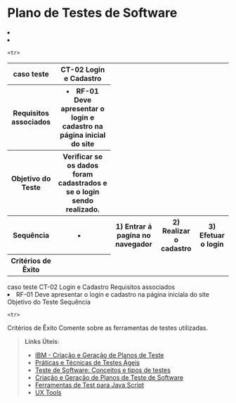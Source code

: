 # Plano de Testes de Software

<table>
  <tr>
    <th> caso teste</th>
    <th> CT-02 Login e Cadastro    </TH>
  </tr>
  
  <tr>
  <th> Requisitos associados </th>
  <th>
    <li> RF-01 Deve apresentar o login e cadastro na página inicial do site </li>
  </th>
 
  </tr>
  
   <tr>
  <th> Objetivo do Teste </th>
   <th> Verificar se os dados foram cadastrados e se o login sendo realizado. </th>
  </tr>
  
   <tr>
  <th> Sequência </th>
   <th> 
     <li> <th> 1) Entrar á pagína no navegador </th> </li>
      <li><th> 2) Realizar o cadastro  </th></li>
      <li><th> 3) Efetuar o login </th></li>
  </th>
  </tr>
   
    <tr>
  <th> Critérios de Êxito</th>
   <th>          </th>
  </tr>
  
  
</table

<table>
  <tr>
    <th> caso teste</th>
    <th> CT-02 Login e Cadastro    </TH>
  </tr>
  
  <tr>
  <th> Requisitos associados </th>
  <th>
    <li> RF-01 Deve apresentar o login e cadastro na página iniciala do site </li>
  </th>
 
  </tr>
  
   <tr>
  <th> Objetivo do Teste </th>
   <th>          </th>
  </tr>
  
   <tr>
  <th> Sequência </th>
   <th>          </th>
  </tr>
   
    <tr>
  <th> Critérios de Êxito</th>
   <th>          </th>
  </tr>
  
  
</table>
Comente sobre as ferramentas de testes utilizadas.
 
> **Links Úteis**:
> - [IBM - Criação e Geração de Planos de Teste](https://www.ibm.com/developerworks/br/local/rational/criacao_geracao_planos_testes_software/index.html)
> - [Práticas e Técnicas de Testes Ágeis](http://assiste.serpro.gov.br/serproagil/Apresenta/slides.pdf)
> -  [Teste de Software: Conceitos e tipos de testes](https://blog.onedaytesting.com.br/teste-de-software/)
> - [Criação e Geração de Planos de Teste de Software](https://www.ibm.com/developerworks/br/local/rational/criacao_geracao_planos_testes_software/index.html)
> - [Ferramentas de Test para Java Script](https://geekflare.com/javascript-unit-testing/)
> - [UX Tools](https://uxdesign.cc/ux-user-research-and-user-testing-tools-2d339d379dc7)
